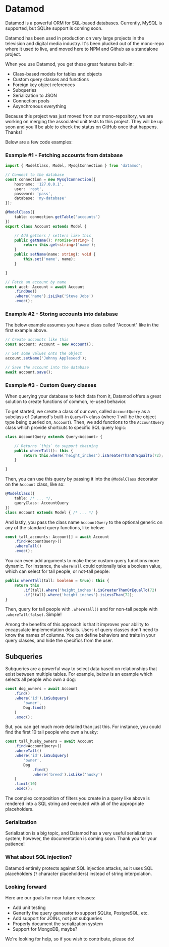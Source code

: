 # Datamod
Datamod is a powerful ORM for SQL-based databases. Currently, MySQL is supported, but SQLite support is coming soon.

Datamod has been used in production on very large projects in the television and digital media industry. It's been plucked out of the mono-repo where it used to live, and moved here to NPM and Github as a standalone project.

When you use Datamod, you get these great features built-in:
- Class-based models for tables and objects
- Custom query classes and functions
- Foreign key object references
- Subqueries
- Serialization to JSON
- Connection pools
- Asynchronous everything

Because this project was just moved from our mono-repository, we are working on merging the associated unit tests to this project. They will be up soon and you'll be able to check the status on GitHub once that happens. Thanks!

Below are a few code examples:

### Example #1 - Fetching accounts from database

```typescript
import { ModelClass, Model, MysqlConnection } from 'datamod';

// Connect to the database
const connection = new MysqlConnection({
    hostname: '127.0.0.1',
    user: 'root',
    password: 'pass',
    database: 'my-database'
});

@ModelClass({
    table: connection.getTable('accounts')
})
export class Account extends Model {

    // Add getters / setters like this
    public getName(): Promise<string> {
        return this.get<string>('name');
    }
    public setName(name: string): void {
        this.set('name', name);
    }

}

// Fetch an account by name
const acct: Account = await Account
    .findOne()
    .where('name').isLike('Steve Jobs')
    .exec();
```

### Example #2 - Storing accounts into database

The below example assumes you have a class called "Account" like in the first example above.

```typescript
// Create accounts like this
const account: Account = new Account();

// Set some values onto the object
account.setName('Johnny Appleseed');

// Save the account into the database
await account.save();
```

### Example #3 - Custom Query classes

When querying your database to fetch data from it, Datamod offers a great solution to create functions of common, re-used behavior.

To get started, we create a class of our own, called `AccountQuery` as a subclass of Datamod's built-in `Query<T>` class (where `T` will be the object type being queried on, `Account`). Then, we add functions to the `AccountQuery` class which provide shortcuts to specific SQL query logic:

```typescript
class AccountQuery extends Query<Account> {

    // Returns `this` to support chaining
    public whereTall(): this {
        return this.where('height_inches').isGreaterThanOrEqualTo(72);
    }

}
```

Then, you can use this query by passing it into the `@ModelClass` decorator on the `Account` class, like so:

```typescript
@ModelClass({
    table: /* ... */,
    queryClass: AccountQuery
})
class Account extends Model { /* ... */ }
```

And lastly, you pass the class name `AccountQuery` to the optional generic on any of the standard query functions, like below:

```typescript
const tall_accounts: Account[] = await Account
    .find<AccountQuery>()
    .whereTall()
    .exec();
```

You can even add arguments to make these custom query functions more dynamic. For instance, the `whereTall` could optionally take a boolean value, which can select for tall people, or not-tall people:

```typescript
public whereTall(tall: boolean = true): this {
    return this
        .if(tall).where('height_inches').isGreaterThanOrEqualTo(72)
        .if(!tall).where('height_inches').isLessThan(72);
}
```

Then, query for tall people with `.whereTall()` and for non-tall people with `.whereTall(false)`. Simple!

Among the benefits of this approach is that it improves your ability to encapsulate implementation details. Users of query classes don't need to know the names of columns. You can define behaviors and traits in your query classes, and hide the specifics from the user.

## Subqueries

Subqueries are a powerful way to select data based on relationships that exist between multiple tables. For example, below is an example which selects all people who own a dog:

```typescript
const dog_owners = await Account
    .find()
    .where('id').inSubquery(
        'owner',
        Dog.find()
    )
    .exec();
```

But, you can get much more detailed than just this. For instance, you could find the first 10 tall people who own a husky:

```typescript
const tall_husky_owners = await Account
    .find<AccountQuery>()
    .whereTall()
    .where('id').inSubquery(
        'owner',
        Dog
            .find()
            .where('breed').isLike('husky')
    )
    .limit(10)
    .exec();
```

The complex composition of filters you create in a query like above is rendered into a SQL string and executed with all of the appropriate placeholders.

### Serialization

Serialization is a big topic, and Datamod has a very useful serialization system; however, the documentation is coming soon. Thank you for your patience!

### What about SQL injection?

Datamod entirely protects against SQL injection attacks, as it uses SQL placeholders (`?` character placeholders) instead of string interpolation.

### Looking forward

Here are our goals for near future releases:
- Add unit testing
- Generify the query generator to support SQLite, PostgreSQL, etc.
- Add support for JOINs, not just subqueries
- Properly document the serialization system
- Support for MongoDB, maybe?

We're looking for help, so if you wish to contribute, please do!
